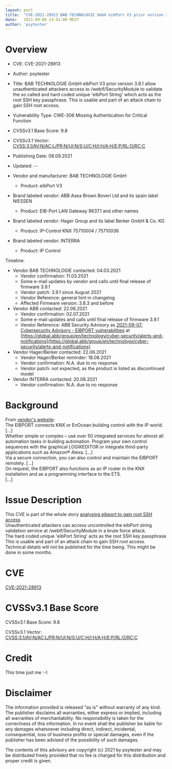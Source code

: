 ```yaml
---
layout: post
title:  "CVE-2021-28913 BAB TECHNOLOGIE GmbH eibPort V3 prior version 3.9.1 allow unauthenticated attackers access to /webif/SecurityModule to validate the so called and hard coded unique 'eibPort String' which acts as the root SSH key passphrase. This is usable and part of an attack chain to gain SSH root access."
date:   2021-09-08 23:41:00 MEST
author: 'psytester'
---
```


# Overview

- CVE: CVE-2021-28913
- Author: psytester
- Title: BAB TECHNOLOGIE GmbH eibPort V3 prior version 3.9.1 allow unauthenticated attackers access to /webif/SecurityModule to validate the so called and hard coded unique 'eibPort String' which acts as the root SSH key passphrase. This is usable and part of an attack chain to gain SSH root access.
- Vulnerability Type: CWE-306 Missing Authentication for Critical Function
- CVSSv3.1 Base Score: 9.8
- CVSSv3.1 Vector: [CVSS:3.1/AV:N/AC:L/PR:N/UI:N/S:U/C:H/I:H/A:H/E:P/RL:O/RC:C](https://www.first.org/cvss/calculator/3.1#CVSS:3.1/AV:N/AC:L/PR:N/UI:N/S:U/C:H/I:H/A:H/E:P/RL:O/RC:C)
- Publishing Date: 08.09.2021
- Updated: --

- Vendor and manufacturer: BAB TECHNOLOGIE GmbH
  - Product: eibPort V3
- Brand labeled vendor: ABB Asea Brown Boveri Ltd and its spain label NIESSEN
  - Product: EIB-Port LAN Gateway 9637.1 and other names
- Brand labeled vendor: Hager Group and its label Berker GmbH & Co. KG
  - Product: IP-Control KNX 75710004 / 75710036
- Brand labeled vendor: INTERRA
  - Product: IP Control

Timeline:
- Vendor BAB TECHNOLOGIE contacted: 04.03.2021
  - Vendor confirmation: 11.03.2021
  - Some e-mail updates by vendor and calls until final release of firmware 3.9.1
  - Vendor patch: 3.9.1 since August 2021
  - Vendor Reference: general hint in changelog
  - Affected Firmware version: 3.8.3 and before
- Vendor ABB contacted: 22.06.2021
  - Vendor confirmation: 02.07.2021
  - Some e-mail updates and calls until final release of firmware 3.9.1
  - Vendor Reference: ABB Security Advisory as [2021-09-07: Cybersecurity Advisory - EIBPORT vulnerabilities](https://search.abb.com/library/Download.aspx?DocumentID=9AKK107992A7304&LanguageCode=en&DocumentPartId=&Action=Launch) at [https://global.abb/group/en/technology/cyber-security/alerts-and-notifications](https://global.abb/group/en/technology/cyber-security/alerts-and-notifications)
- Vendor Hager/Berker contacted: 22.06.2021
  - Vendor Hager/Berker reminder: 18.08.2021
  - Vendor confirmation: N.A. due to no response
  - Vendor patch: not expected, as the product is listed as discontinued model
- Vendor INTERRA contacted: 20.08.2021
  - Vendor confirmation: N.A. due to no response


# Background

From [vendor's website](https://bab-technologie.com/eibport/?lang=en):<br>
The EIBPORT connects KNX or EnOcean building control with the IP world.<br>
[...]<br>
Whether simple or complex – use over 50 integrated services for almost all automation tasks in building automation. Program your own control sequences with the graphical LOGIKEDITOR or integrate third-party applications such as Amazon® Alexa.
[...]<br>
Via a secure connection, you can also control and maintain the EIBPORT remotely.
[...]<br>
On request, the EIBPORT also functions as an IP router in the KNX installation and as a programming interface to the ETS.<br>
[...]


# Issue Description

This CVE is part of the whole story [analysing eibport to gain root SSH access](https://psytester.github.io/analysing_eibport_to_gain_root_SSH_access)<br>
Unauthenticated attackers can access uncontrolled the eibPort string validation service at /webif/SecurityModule in a brute force attack.<br>
The hard coded unique 'eibPort String' acts as the root SSH key passphrase<br>
This is usable and part of an attack chain to gain SSH root access.<br>
Technical details will not be published for the time being. This might be done in some months.


# CVE

[CVE-2021-28913](https://cve.mitre.org/cgi-bin/cvename.cgi?name=CVE-2021-28913)

# CVSSv3.1 Base Score

CVSSv3.1 Base Score: 9.8

CVSSv3.1 Vector: [CVSS:3.1/AV:N/AC:L/PR:N/UI:N/S:U/C:H/I:H/A:H/E:P/RL:O/RC:C](https://www.first.org/cvss/calculator/3.1#CVSS:3.1/AV:N/AC:L/PR:N/UI:N/S:U/C:H/I:H/A:H/E:P/RL:O/RC:C)

# Credit
This time just me :-)<br>



# Disclaimer

The information provided is released "as is" without warranty of any kind. The publisher disclaims all warranties, either express or implied, including all warranties of merchantability. No responsibility is taken for the correctness of this information.
In no event shall the publisher be liable for any damages whatsoever including direct, indirect, incidental, consequential, loss of business profits or special damages, even if the publisher has been advised of the possibility of such damages.

The contents of this advisory are copyright (c) 2021 by psytester and may be distributed freely provided that no fee is charged for this distribution and proper credit is given.
